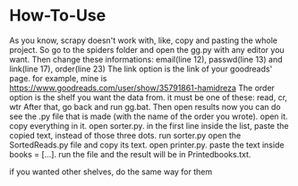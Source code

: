 # How-To-Use
As you know, scrapy doesn't work with, like, copy and pasting the whole project. So go to the spiders folder and open the gg.py with any editor you want. Then change these informations: email(line 12), passwd(line 13) and link(line 17), order(line 23)
The link option is the link of your goodreads' page. for example, mine is https://www.goodreads.com/user/show/35791861-hamidreza
The order option is the shelf you want the data from. it must be one of these: read, cr, wtr
After that, go back and run gg.bat. Then open results
now you can do see the .py file that is made (with the name of the order you wrote). open it. copy everything in it. open sorter.py. in the first line inside the list, paste the copied text, instead of those three dots.
run sorter.py
open the SortedReads.py file and copy its text. open printer.py. paste the text inside books = [...]. run the file and the result will be in Printedbooks.txt.

if you wanted other shelves, do the same way for them

